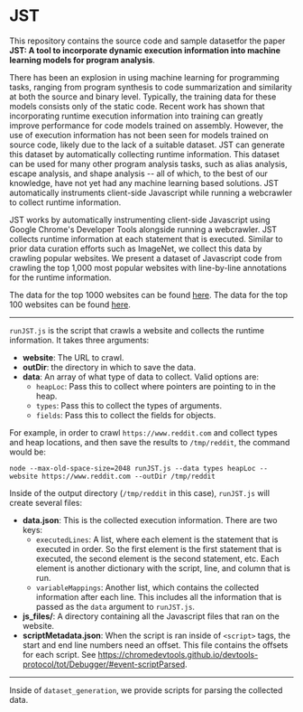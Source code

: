 # JST

This repository contains the source code and sample datasetfor the paper __JST: A tool to incorporate dynamic execution information into machine learning models for program analysis__. 

There has been an explosion in using machine learning for programming tasks, ranging from program synthesis to code summarization and similarity at both the source and binary level. Typically, the training data for these models consists only of the static code. Recent work has shown that incorporating runtime execution information into training can greatly improve performance for code models trained on assembly. However, the use of execution information has not been seen for models trained on source code, likely due to the lack of a suitable dataset. JST can generate this dataset by automatically collecting runtime information.  This dataset can be used for many other program analysis tasks, such as alias analysis, escape analysis, and shape analysis -- all of which, to the best of our knowledge, have not yet had any machine learning based solutions. JST automatically instruments client-side Javascript while running a webcrawler to collect runtime information. 

JST works by automatically instrumenting client-side Javascript using Google Chrome's Developer Tools alongside running a webcrawler. JST collects runtime information at each statement that is executed. Similar to prior data curation efforts such as ImageNet, we collect this data by crawling popular websites. We present a dataset of Javascript code from crawling the top 1,000 most popular websites with line-by-line annotations for the runtime information. 

The data for the top 1000 websites can be found [here](https://www.dropbox.com/sh/bb7f7dt4g2e6bsz/AAD9qPohF2KsUpiLkbmBt8r3a?dl=0). The data for the top 100 websites can be found [here](https://www.dropbox.com/sh/wloq43g38w4ncjj/AAC5-o_SzqZt3Jv41gQGdVJSa?dl=0).

---
`runJST.js` is the script that crawls a website and collects the runtime information. It takes three arguments: 
- __website__: The URL to crawl.
- __outDir__: the directory in which to save the data. 
- __data__: An array of what type of data to collect. Valid options are:
  -  `heapLoc`: Pass this to collect where pointers are pointing to in the heap. 
  - `types`: Pass this to collect the types of arguments.
  - `fields`: Pass this to collect the fields for objects.
  
For example, in order to crawl `https://www.reddit.com` and collect types and heap locations, and then save the results to `/tmp/reddit`, the command would be:

```
node --max-old-space-size=2048 runJST.js --data types heapLoc --website https://www.reddit.com --outDir /tmp/reddit
```
Inside of the output directory (`/tmp/reddit` in this case), `runJST.js` will create several files:
- __data.json__: This is the collected execution information. There are two keys:
  - `executedLines`: A list, where each element is the statement that is executed in order. So the first element is the first statement that is executed, the second element is the second statement, etc.
  Each element is another dictionary with the script, line, and column that is run.
  - `variableMappings`: Another list, which contains the collected information after each line. This includes all the information that is passed as the `data` argument to `runJST.js`.
- __js_files/__: A directory containing all the Javascript files that ran on the website.
- __scriptMetadata.json__: When the script is ran inside of `<script>` tags, the start and end line numbers need an offset. This file contains the offsets for each script. See https://chromedevtools.github.io/devtools-protocol/tot/Debugger/#event-scriptParsed. 

---
Inside of `dataset_generation`, we provide scripts for parsing the collected data.